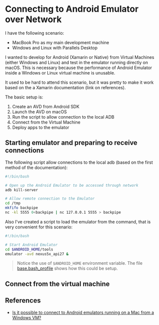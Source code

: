 # Connecting to Android Emulator over Network
I have the following scenario:

* MacBook Pro as my main development machine
* Windows and Linux with Parallels Desktop

I wanted to develop for Android (Xamarin or Native) from Virtual Machines (either Windows and Linux) and test in the emulator running directly on macOS. This is necessary because the performance of Android Emulator inside a Windows or Linux virtual machine is unusable.

It used to be hard to attend this scenario, but it was pretty to make it work based on the a Xamarin documentation (link on references).

The basic setup is:
1. Create an AVD from Android SDK
2. Launch the AVD on macOS
3. Run the script to allow connection to the local ADB
4. Connect from the Virtual Machine
5. Deploy apps to the emulator

## Starting emulator and preparing to receive connections

The following script allow connections to the local adb (based on the first method of the documentation):

```bash
#!/bin/bash

# Open up the Android Emulator to be accessed through network
adb kill-server

# Allow remote connection to the Emulator
cd /tmp
mkfifo backpipe
nc -kl 5555 0<backpipe | nc 127.0.0.1 5555 > backpipe
```

Also I've created a script to load the emulator from the command, that is very convenient for this scenario:

```bash
#!/bin/bash

# Start Android Emulator
cd $ANDROID_HOME/tools
emulator -avd nexus5x_api27 &
```

>Notice the use of `$ANDROID_HOME` environment variable. The file [base.bash_profile](../environment/base.bash_profile) shows how this could be setup.

## Connect from the virtual machine


## References
* [Is it possible to connect to Android emulators running on a Mac from a Windows VM?](https://docs.microsoft.com/en-us/xamarin/android/troubleshooting/questions/connect-android-emulator-mac-windows)